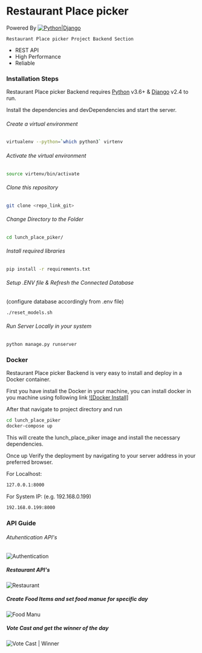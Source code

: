# Restaurant Place picker

Powered By 
[![Python|Django](https://twilio-cms-prod.s3.amazonaws.com/images/django-dark.width-808.png)](https://www.djangoproject.com/)


    Restaurant Place picker Project Backend Section
- REST API
- High Performance
- Reliable

### Installation Steps

Restaurant Place picker Backend requires [Python](https://python.org/) v3.6+ & [Django](https://www.djangoproject.com/) v2.4 to run.

Install the dependencies and devDependencies and start the server.

###### Create a virtual environment

```sh
virtualenv --python=`which python3` virtenv
```
###### Activate the virtual environment
```sh
source virtenv/bin/activate
```
###### Clone this repository
```sh
git clone <repo_link_git>
```
###### Change Directory to the Folder
```sh
cd lunch_place_piker/
```
###### Install required libraries
```sh
pip install -r requirements.txt
```
###### Setup .ENV file & Refresh the Connected Database
(configure database accordingly from .env file)
```sh
./reset_models.sh
```
###### Run Server Locally in your system
```sh
python manage.py runserver
```

### Docker
Restaurant Place picker Backend is very easy to install and deploy in a Docker container.

First you have install the Docker in your machine, you can install docker in you machine using following link 
[![Docker Install]](https://docs.docker.com/engine/install/)

After that navigate to project directory and run


```sh
cd lunch_place_piker
docker-compose up
```
This will create the lunch_place_piker image and install the necessary dependencies. 

Once up Verify the deployment by navigating to your server address in your preferred browser.

For Localhost:
```sh
127.0.0.1:8000
```
For System IP: (e.g. 192.168.0.199)
```sh
192.168.0.199:8000
```

### API Guide

###### Atuhentication API's
![Authentication](https://i.ibb.co/0Qry71j/image-2021-06-07-T13-35-29-409-Z.png)

##### Restaurant API's
![Restaurant](https://i.ibb.co/RSd62B0/image-2021-06-07-T13-47-07-344-Z.png)

##### Create Food Items and set food manue for specific day
![Food Manu](https://i.ibb.co/F4P2sS2/image-2021-06-07-T13-52-32-035-Z.png)

##### Vote Cast and get the winner of the day
![Vote Cast | Winner](https://i.ibb.co/VJFH7bQ/image-2021-06-07-T13-56-55-315-Z.png)
